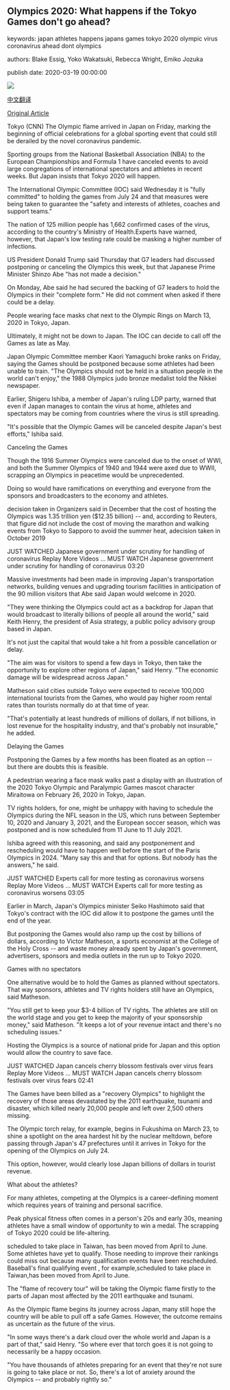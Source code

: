 ## Olympics 2020: What happens if the Tokyo Games don't go ahead?

keywords: japan athletes happens japans games tokyo 2020 olympic virus coronavirus ahead dont olympics

authors: Blake Essig, Yoko Wakatsuki, Rebecca Wright, Emiko Jozuka

publish date: 2020-03-19 00:00:00

![](https://cdn.cnn.com/cnnnext/dam/assets/200226124023-olympics-torch-super-tease.jpg)

[中文翻译](Olympics%202020%3A%20What%20happens%20if%20the%20Tokyo%20Games%20don%27t%20go%20ahead%3F_zh.md)

[Original Article](https://edition.cnn.com/2020/03/19/sport/olympics-tokyo-2020-what-next-hnk-intl/index.html)

Tokyo (CNN) The Olympic flame arrived in Japan on Friday, marking the beginning of official celebrations for a global sporting event that could still be derailed by the novel coronavirus pandemic.

Sporting groups from the National Basketball Association (NBA) to the European Championships and Formula 1 have canceled events to avoid large congregations of international spectators and athletes in recent weeks. But Japan insists that Tokyo 2020 will happen.

The International Olympic Committee (IOC) said Wednesday it is "fully committed" to holding the games from July 24 and that measures were being taken to guarantee the "safety and interests of athletes, coaches and support teams."

The nation of 125 million people has 1,662 confirmed cases of the virus, according to the country's Ministry of Health.Experts have warned, however, that Japan's low testing rate could be masking a higher number of infections.

US President Donald Trump said Thursday that G7 leaders had discussed postponing or canceling the Olympics this week, but that Japanese Prime Minister Shinzo Abe "has not made a decision."

On Monday, Abe said he had secured the backing of G7 leaders to hold the Olympics in their "complete form." He did not comment when asked if there could be a delay.

People wearing face masks chat next to the Olympic Rings on March 13, 2020 in Tokyo, Japan.

Ultimately, it might not be down to Japan. The IOC can decide to call off the Games as late as May.

Japan Olympic Committee member Kaori Yamaguchi broke ranks on Friday, saying the Games should be postponed because some athletes had been unable to train. "The Olympics should not be held in a situation people in the world can't enjoy," the 1988 Olympics judo bronze medalist told the Nikkei newspaper.

Earlier, Shigeru Ishiba, a member of Japan's ruling LDP party, warned that even if Japan manages to contain the virus at home, athletes and spectators may be coming from countries where the virus is still spreading.

"It's possible that the Olympic Games will be canceled despite Japan's best efforts," Ishiba said.

Canceling the Games

Though the 1916 Summer Olympics were canceled due to the onset of WWI, and both the Summer Olympics of 1940 and 1944 were axed due to WWII, scrapping an Olympics in peacetime would be unprecedented.

Doing so would have ramifications on everything and everyone from the sponsors and broadcasters to the economy and athletes.

decision taken in Organizers said in December that the cost of hosting the Olympics was 1.35 trillion yen ($12.35 billion) -- and, according to Reuters, that figure did not include the cost of moving the marathon and walking events from Tokyo to Sapporo to avoid the summer heat, adecision taken in October 2019

JUST WATCHED Japanese government under scrutiny for handling of coronavirus Replay More Videos ... MUST WATCH Japanese government under scrutiny for handling of coronavirus 03:20

Massive investments had been made in improving Japan's transportation networks, building venues and upgrading tourism facilities in anticipation of the 90 million visitors that Abe said Japan would welcome in 2020.

"They were thinking the Olympics could act as a backdrop for Japan that would broadcast to literally billions of people all around the world," said Keith Henry, the president of Asia strategy, a public policy advisory group based in Japan.

It's not just the capital that would take a hit from a possible cancellation or delay.

"The aim was for visitors to spend a few days in Tokyo, then take the opportunity to explore other regions of Japan," said Henry. "The economic damage will be widespread across Japan."

Matheson said cities outside Tokyo were expected to receive 100,000 international tourists from the Games, who would pay higher room rental rates than tourists normally do at that time of year.

"That's potentially at least hundreds of millions of dollars, if not billions, in lost revenue for the hospitality industry, and that's probably not insurable," he added.

Delaying the Games

Postponing the Games by a few months has been floated as an option -- but there are doubts this is feasible.

A pedestrian wearing a face mask walks past a display with an illustration of the 2020 Tokyo Olympic and Paralympic Games mascot character Miraitowa on February 26, 2020 in Tokyo, Japan.

TV rights holders, for one, might be unhappy with having to schedule the Olympics during the NFL season in the US, which runs between September 10, 2020 and January 3, 2021, and the European soccer season, which was postponed and is now scheduled from 11 June to 11 July 2021.

Ishiba agreed with this reasoning, and said any postponement and rescheduling would have to happen well before the start of the Paris Olympics in 2024. "Many say this and that for options. But nobody has the answers," he said.

JUST WATCHED Experts call for more testing as coronavirus worsens Replay More Videos ... MUST WATCH Experts call for more testing as coronavirus worsens 03:05

Earlier in March, Japan's Olympics minister Seiko Hashimoto said that Tokyo's contract with the IOC did allow it to postpone the games until the end of the year.

But postponing the Games would also ramp up the cost by billions of dollars, according to Victor Matheson, a sports economist at the College of the Holy Cross -- and waste money already spent by Japan's government, advertisers, sponsors and media outlets in the run up to Tokyo 2020.

Games with no spectators

One alternative would be to hold the Games as planned without spectators. That way sponsors, athletes and TV rights holders still have an Olympics, said Matheson.

"You still get to keep your $3-4 billion of TV rights. The athletes are still on the world stage and you get to keep the majority of your sponsorship money," said Matheson. "It keeps a lot of your revenue intact and there's no scheduling issues."

Hosting the Olympics is a source of national pride for Japan and this option would allow the country to save face.

JUST WATCHED Japan cancels cherry blossom festivals over virus fears Replay More Videos ... MUST WATCH Japan cancels cherry blossom festivals over virus fears 02:41

The Games have been billed as a "recovery Olympics" to highlight the recovery of those areas devastated by the 2011 earthquake, tsunami and disaster, which killed nearly 20,000 people and left over 2,500 others missing.

The Olympic torch relay, for example, begins in Fukushima on March 23, to shine a spotlight on the area hardest hit by the nuclear meltdown, before passing through Japan's 47 prefectures until it arrives in Tokyo for the opening of the Olympics on July 24.

This option, however, would clearly lose Japan billions of dollars in tourist revenue.

What about the athletes?

For many athletes, competing at the Olympics is a career-defining moment which requires years of training and personal sacrifice.

Peak physical fitness often comes in a person's 20s and early 30s, meaning athletes have a small window of opportunity to win a medal. The scrapping of Tokyo 2020 could be life-altering.

scheduled to take place in Taiwan, has been moved from April to June. Some athletes have yet to qualify. Those needing to improve their rankings could miss out because many qualification events have been rescheduled. Baseball's final qualifying event , for example,scheduled to take place in Taiwan,has been moved from April to June.

The "flame of recovery tour" will be taking the Olympic flame firstly to the parts of Japan most affected by the 2011 earthquake and tsunami.

As the Olympic flame begins its journey across Japan, many still hope the country will be able to pull off a safe Games. However, the outcome remains as uncertain as the future of the virus.

"In some ways there's a dark cloud over the whole world and Japan is a part of that," said Henry. "So where ever that torch goes it is not going to necessarily be a happy occasion.

"You have thousands of athletes preparing for an event that they're not sure is going to take place or not. So, there's a lot of anxiety around the Olympics -- and probably rightly so."